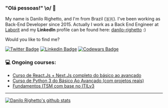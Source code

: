 ### "Olá pessoas!" \o/ 👋

My name is Danilo Righetto, and I'm from Brazil (🇧🇷). I've been working as Back-End Developer since 2015. Actually I work as a Back End Engineer at [Laborit](https://laborit.com.br/) and my **LinkedIn** profile can be found here: [danilo-righetto](https://www.linkedin.com/in/danilo-righetto/) :)

Would you like to find me?

[![Twitter Badge](https://img.shields.io/badge/-Twitter-1ca0f1?style=flat-square&labelColor=1ca0f1&logo=twitter&logoColor=white&link=https://twitter.com/danilorighetto)](https://twitter.com/danilorighetto)
[![Linkedin Badge](https://img.shields.io/badge/-LinkedIn-blue?style=flat-square&logo=Linkedin&logoColor=white&link=https://www.linkedin.com/in/danilo-righetto)](https://www.linkedin.com/in/danilo-righetto)
[![Codewars Badge](https://img.shields.io/badge/codewars-begginer-red)](https://www.codewars.com/users/danilo-righetto)

### 💻 Ongoing courses:

<!-- COURSES:START -->
- [Curso de React.Js + Next.Js completo do básico ao avançado](https://www.udemy.com/course/curso-de-reactjs-nextjs-completo-do-basico-ao-avancado/)
- [Curso de Python 3 do Básico Ao Avançado (com projetos reais)](https://www.udemy.com/course/python-3-do-zero-ao-avancado/)
- [Fundamentos ITSM com base no ITILv3](https://www.udemy.com/course/curso-itil-foundation-v3/)
<!-- COURSES:END -->

____


[![Danilo Righetto's github stats](https://github-readme-stats.vercel.app/api?username=danilo-righetto&theme=dark&show_icons=true&count_private=true)](https://github.com/danilo-righetto)
